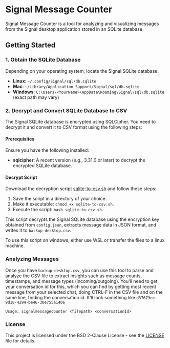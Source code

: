 # Signal Message Counter

Signal Message Counter is a tool for analyzing and visualizing messages from the Signal desktop application stored in an SQLite database.

## Getting Started

### 1. Obtain the SQLite Database

Depending on your operating system, locate the Signal SQLite database:
- **Linux**: `~/.config/Signal/sql/db.sqlite`
- **Mac**: `~/Library/Application Support/Signal/sql/db.sqlite`
- **Windows**: `C:\Users\<YourName>\AppData\Roaming\Signal\sql\db.sqlite` (exact path may vary)

### 2. Decrypt and Convert SQLite Database to CSV

The Signal SQLite database is encrypted using SQLCipher. You need to decrypt it and convert it to CSV format using the following steps:

#### Prerequisites

Ensure you have the following installed:
- **sqlcipher**: A recent version (e.g., 3.31.0 or later) to decrypt the encrypted SQLite database.

#### Decrypt Script

Download the decryption script [sqlite-to-csv.sh](./scripts/sqlite-to-csv.sh) and follow these steps:

1. Save the script in a directory of your choice.
2. Make it executable: `chmod +x sqlite-to-csv.sh`.
3. Execute the script: `bash sqlite-to-csv.sh`.

This script decrypts the Signal SQLite database using the encryption key obtained from `config.json`, extracts message data in JSON format, and writes it to `backup-desktop.csv`. 

To use this script on windows, either use WSL or transfer the files to a linux machine.

### Analyzing Messages

Once you have `backup-desktop.csv`, you can use this tool to parse and analyze the CSV file to extract insights such as message counts, timestamps, and message types (incoming/outgoing). You'll need to get your conversation id for this, which you can find by getting most recent message from your selected chat, doing CTRL-F in the CSV file and on the same line, finding the conversation id. It'll look something like `d37673ee-9d18-4294-be46-30e755a1406`

`Usage: signalmessagecounter <filepath> <conversationId>`

### License

This project is licensed under the BSD 2-Clause License - see the [LICENSE](./LICENSE) file for details.

